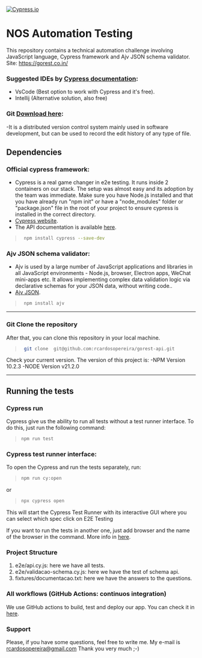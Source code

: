 [![Cypress.io](https://img.shields.io/badge/tested%20with-Cypress-04C38E.svg)](https://www.cypress.io/)

# NOS Automation Testing  
This repository contains a technical automation challenge involving JavaScript language, Cypress framework and Ajv JSON schema validator.
Site: https://gorest.co.in/ 

### Suggested IDEs by [Cypress documentation](https://docs.cypress.io/guides/tooling/IDE-integration.html#Extensions-amp-Plugins):
- VsCode (Best option to work with Cypress and it's free). 
- Intellij (Alternative solution, also free)

### Git [Download here](https://git-scm.com/downloads):
-It is a distributed version control system mainly used in software development, but can be used to record the edit history of any type of file.

## Dependencies
### Official cypress framework:
- Cypress is a real game changer in e2e testing. It runs inside 2 containers on our stack. The setup was almost easy and its adoption by the team was immediate. Make sure you have Node.js installed and that you have already run "npm init" or have a "node_modules" folder or "package.json" file in the root of your project to ensure cypress is installed in the correct directory.
- [Cypress website](https://www.cypress.io/).
- The API documentation is available [here](https://docs.cypress.io/api/api/table-of-contents.html).
> ```bash
>  npm install cypress --save-dev
> ```

### Ajv JSON schema validator:
- Ajv is used by a large number of JavaScript applications and libraries in all JavaScript environments - Node.js, browser, Electron apps, WeChat mini-apps etc.
It allows implementing complex data validation logic via declarative schemas for your JSON data, without writing code..
- [Ajv JSON](https://ajv.js.org/).
> ```bash
>  npm install ajv
> ```

---

### Git Clone the repository
After that, you can clone this repository in your local machine.
> ```bash
>  git clone  git@github.com:rcardosopereira/gorest-api.git
> ```

Check your current version. The version of this project is:
-NPM Version 10.2.3
-NODE Version v21.2.0

---

## Running the tests
### Cypress run
Cypress give us the ability to run all tests without a test runner interface.
To do this, just run the following command:
> ```bash
> npm run test
> ```

### Cypress test runner interface:
To open the Cypress and run the tests separately, run:
> ```bash
> npm run cy:open 
> ```

or

> ```bash
> npx cypress open
> ```

This will start the Cypress Test Runner with its interactive GUI where you can select which spec
click on E2E Testing

If you want to run the tests in another one, just add browser and the name of the browser in the command. More info in [here](https://docs.cypress.io/guides/guides/launching-browsers#Browsers).

### Project Structure
1. e2e/api.cy.js: here we have all tests.
2. e2e/validacao-schema.cy.js: here we have the test of schema api.
3. fixtures/documentacao.txt: here we have the answers to the questions.

### All workflows (GitHub Actions: continuos integration)
We use GitHub actions to build, test and deploy our app. You can check it in [here](https://github.com/rcardosopereira/gorest-api/actions).         

### Support
Please, if you have some questions, feel free to write me. My e-mail is rcardosopereira@gmail.com
Thank you very much ;-)
